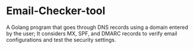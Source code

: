 # Email-Checker-tool
A Golang program that goes through DNS records using a domain entered by the user; It considers MX, SPF, and DMARC records to verify email configurations and test the security settings.

